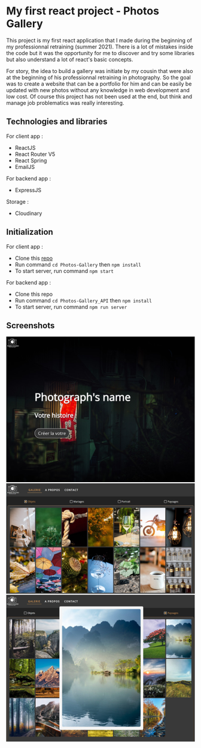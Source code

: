# My first react project - Photos Gallery

This project is my first react application that I made during the beginning of my professionnal retraining (summer 2021). There is a lot of mistakes inside the code but it was the opportunity for me to discover and try some libraries but also understand a lot of react's basic concepts.

For story, the idea to build a gallery was initiate by my cousin that were also at the beginning of his professionnal retraining in photography. So the goal was to create a website that can be a portfolio for him and can be easily be updated with new photos without any knowledge in web development and low cost.
Of course this project has not been used at the end, but think and manage job problematics was really interesting.

## Technologies and libraries

For client app :
* ReactJS
* React Router V5
* React Spring
* EmailJS

For backend app :
* ExpressJS

Storage :
* Cloudinary

## Initialization

For client app :
* Clone this [repo](https://github.com/Justine-Merlin/Photos_Gallery_Api)
* Run command `cd Photos-Gallery` then `npm install`
* To start server, run command `npm start`

For backend app :
* Clone this repo
* Run command `cd Photos-Gallery_API` then `npm install`
* To start server, run command `npm run server`

## Screenshots

![](./screenshots/galerie_photo_home_screen.jpg)
![](./screenshots/galerie_photo_gallery_screen.jpg)
![](./screenshots/galerie_photo_zoom_screen.jpg)
